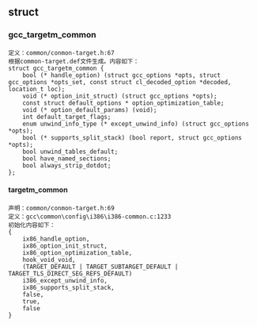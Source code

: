 ## struct
### gcc_targetm_common
    定义：common/conmon-target.h:67
    根据common-target.def文件生成。内容如下：
    struct gcc_targetm_common {
        bool (* handle_option) (struct gcc_options *opts, struct gcc_options *opts_set, const struct cl_decoded_option *decoded, location_t loc);
        void (* option_init_struct) (struct gcc_options *opts);
        const struct default_options * option_optimization_table;
        void (* option_default_params) (void);
        int default_target_flags;
        enum unwind_info_type (* except_unwind_info) (struct gcc_options *opts);
        bool (* supports_split_stack) (bool report, struct gcc_options *opts);
        bool unwind_tables_default;
        bool have_named_sections;
        bool always_strip_dotdot;
    };
#### targetm_common
    声明：common/conmon-target.h:69
    定义：gcc\common\config\i386\i386-common.c:1233
    初始化内容如下：
    {
        ix86_handle_option,
        ix86_option_init_struct,
        ix86_option_optimization_table,
        hook_void_void,
        (TARGET_DEFAULT | TARGET_SUBTARGET_DEFAULT | TARGET_TLS_DIRECT_SEG_REFS_DEFAULT)
        i386_except_unwind_info,
        ix86_supports_split_stack,
        false,
        true,
        false
    }
    
    
    


